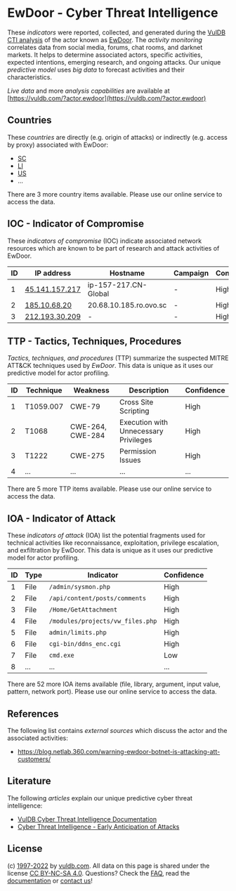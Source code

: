 # EwDoor - Cyber Threat Intelligence

These _indicators_ were reported, collected, and generated during the [VulDB CTI analysis](https://vuldb.com/?kb.cti) of the actor known as [EwDoor](https://vuldb.com/?actor.ewdoor). The _activity monitoring_ correlates data from social media, forums, chat rooms, and darknet markets. It helps to determine associated actors, specific activities, expected intentions, emerging research, and ongoing attacks. Our unique _predictive model_ uses _big data_ to forecast activities and their characteristics.

_Live data_ and more _analysis capabilities_ are available at [https://vuldb.com/?actor.ewdoor](https://vuldb.com/?actor.ewdoor)

## Countries

These _countries_ are directly (e.g. origin of attacks) or indirectly (e.g. access by proxy) associated with EwDoor:

* [SC](https://vuldb.com/?country.sc)
* [LI](https://vuldb.com/?country.li)
* [US](https://vuldb.com/?country.us)
* ...

There are 3 more country items available. Please use our online service to access the data.

## IOC - Indicator of Compromise

These _indicators of compromise_ (IOC) indicate associated network resources which are known to be part of research and attack activities of EwDoor.

ID | IP address | Hostname | Campaign | Confidence
-- | ---------- | -------- | -------- | ----------
1 | [45.141.157.217](https://vuldb.com/?ip.45.141.157.217) | ip-157-217.CN-Global | - | High
2 | [185.10.68.20](https://vuldb.com/?ip.185.10.68.20) | 20.68.10.185.ro.ovo.sc | - | High
3 | [212.193.30.209](https://vuldb.com/?ip.212.193.30.209) | - | - | High

## TTP - Tactics, Techniques, Procedures

_Tactics, techniques, and procedures_ (TTP) summarize the suspected MITRE ATT&CK techniques used by _EwDoor_. This data is unique as it uses our predictive model for actor profiling.

ID | Technique | Weakness | Description | Confidence
-- | --------- | -------- | ----------- | ----------
1 | T1059.007 | CWE-79 | Cross Site Scripting | High
2 | T1068 | CWE-264, CWE-284 | Execution with Unnecessary Privileges | High
3 | T1222 | CWE-275 | Permission Issues | High
4 | ... | ... | ... | ...

There are 5 more TTP items available. Please use our online service to access the data.

## IOA - Indicator of Attack

These _indicators of attack_ (IOA) list the potential fragments used for technical activities like reconnaissance, exploitation, privilege escalation, and exfiltration by EwDoor. This data is unique as it uses our predictive model for actor profiling.

ID | Type | Indicator | Confidence
-- | ---- | --------- | ----------
1 | File | `/admin/sysmon.php` | High
2 | File | `/api/content/posts/comments` | High
3 | File | `/Home/GetAttachment` | High
4 | File | `/modules/projects/vw_files.php` | High
5 | File | `admin/limits.php` | High
6 | File | `cgi-bin/ddns_enc.cgi` | High
7 | File | `cmd.exe` | Low
8 | ... | ... | ...

There are 52 more IOA items available (file, library, argument, input value, pattern, network port). Please use our online service to access the data.

## References

The following list contains _external sources_ which discuss the actor and the associated activities:

* https://blog.netlab.360.com/warning-ewdoor-botnet-is-attacking-att-customers/

## Literature

The following _articles_ explain our unique predictive cyber threat intelligence:

* [VulDB Cyber Threat Intelligence Documentation](https://vuldb.com/?kb.cti)
* [Cyber Threat Intelligence - Early Anticipation of Attacks](https://www.scip.ch/en/?labs.20201022)

## License

(c) [1997-2022](https://vuldb.com/?kb.changelog) by [vuldb.com](https://vuldb.com/?kb.about). All data on this page is shared under the license [CC BY-NC-SA 4.0](https://creativecommons.org/licenses/by-nc-sa/4.0/). Questions? Check the [FAQ](https://vuldb.com/?kb.faq), read the [documentation](https://vuldb.com/?kb) or [contact us](https://vuldb.com/?contact)!
